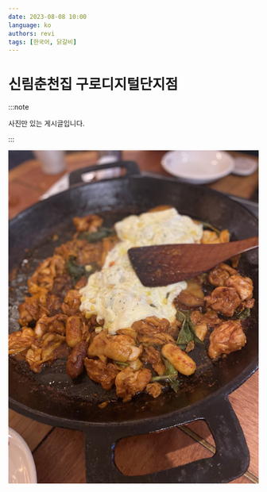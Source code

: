 ```yaml
---
date: 2023-08-08 10:00
language: ko
authors: revi
tags: [한국어, 닭갈비]
---
```


<!--
SPDX-FileCopyrightText: (C) 2023 Hong Yongmin (https://revi.xyz/) <yewon@revi.email>

SPDX-License-Identifier: LicenseRef-CC-BY-ND-2.0-KR
-->

# 신림춘천집 구로디지털단지점

:::note

사진만 있는 게시글입니다.

:::

<!-- truncate -->

![닭갈비](Photo-2023-08-15-09-50.jpeg)
